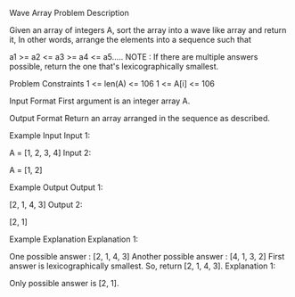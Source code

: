 Wave Array
Problem Description

Given an array of integers A, sort the array into a wave like array and return it, In other words, arrange the elements into a sequence such that

a1 >= a2 <= a3 >= a4 <= a5.....
NOTE : If there are multiple answers possible, return the one that's lexicographically smallest.



Problem Constraints
1 <= len(A) <= 106
1 <= A[i] <= 106



Input Format
First argument is an integer array A.



Output Format
Return an array arranged in the sequence as described.



Example Input
Input 1:

A = [1, 2, 3, 4]
Input 2:

A = [1, 2]


Example Output
Output 1:

[2, 1, 4, 3]
Output 2:

[2, 1]


Example Explanation
Explanation 1:

One possible answer : [2, 1, 4, 3]
Another possible answer : [4, 1, 3, 2]
First answer is lexicographically smallest. So, return [2, 1, 4, 3].
Explanation 1:

Only possible answer is [2, 1].
